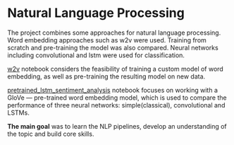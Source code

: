 # Natural Language Processing
The project combines some approaches for natural language processing. Word embedding approaches such as w2v were used. Training from scratch and pre-training the model was also compared. Neural networks including convolutional and lstm were used for classification.

[w2v](w2v.ipynb) notebook considers the feasibility of training a custom model of word embedding, as well as pre-training the resulting model on new data.

[pretrained_lstm_sentiment_analysis](pretrained_lstm_sentiment_analysis.ipynb) notebook focuses on working with a GloVe — pre-trained word embedding model, which is used to compare the performance of three neural networks: simple(classical), convolutional and LSTMs.

**The main goal** was to learn the NLP pipelines, develop an understanding of the topic and build core skills.
